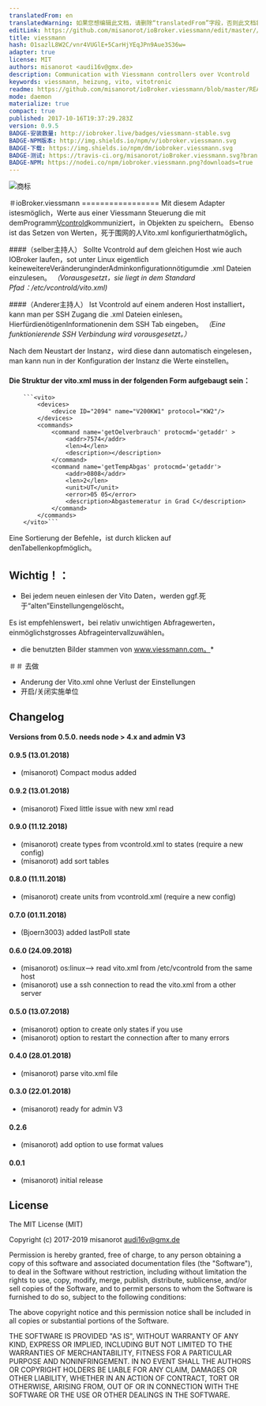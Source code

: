 ```yaml
---
translatedFrom: en
translatedWarning: 如果您想编辑此文档，请删除“translatedFrom”字段，否则此文档将再次自动翻译
editLink: https://github.com/misanorot/ioBroker.viessmann/edit/master//README.md
title: viessmann
hash: O1sazlL8W2C/vnr4VUGlE+5CarHjYEqJPn9Aue3S36w=
adapter: true
license: MIT
authors: misanorot <audi16v@gmx.de>
description: Communication with Viessmann controllers over Vcontrold
keywords: viessmann, heizung, vito, vitotronic
readme: https://github.com/misanorot/ioBroker.viessmann/blob/master/README.md
mode: daemon
materialize: true
compact: true
published: 2017-10-16T19:37:29.283Z
version: 0.9.5
BADGE-安装数量: http://iobroker.live/badges/viessmann-stable.svg
BADGE-NPM版本: http://img.shields.io/npm/v/iobroker.viessmann.svg
BADGE-下载: https://img.shields.io/npm/dm/iobroker.viessmann.svg
BADGE-测试: https://travis-ci.org/misanorot/ioBroker.viessmann.svg?branch=master
BADGE-NPM: https://nodei.co/npm/iobroker.viessmann.png?downloads=true
---
```

![商标](zh-cn/adapterref/iobroker.viessmann/../../../en/adapterref/iobroker.viessmann/admin/viessmann.png)


＃ioBroker.viessmann =================
Mit diesem Adapter istesmöglich，Werte aus einer Viessmann Steuerung die mit demProgramm[Vcontrold](https://github.com/openv/vcontrold)kommuniziert，in Objekten zu speichern。
Ebenso ist das Setzen von Werten，死于围网的人Vito.xml konfigurierthatmöglich。

####（selber主持人）
Sollte Vcontrold auf dem gleichen Host wie auch IOBroker laufen，sot unter Linux eigentlich keineweitereVeränderunginderAdminkonfigurationnötigumdie .xml Dateien einzulesen。
*（Vorausgesetzt，sie liegt in dem Standard Pfad：/etc/vcontrold/vito.xml)*

####（Anderer主持人）
Ist Vcontrold auf einem anderen Host installiert，kann man per SSH Zugang die .xml Dateien einlesen。
HierfürdienötigenInformationenin dem SSH Tab eingeben。
*（Eine funktionierende SSH Verbindung wird vorausgesetzt。）*

Nach dem Neustart der Instanz，wird diese dann automatisch eingelesen，man kann nun in der Konfiguration der Instanz die Werte einstellen。

#### Die Struktur der vito.xml muss in der folgenden Form aufgebaugt sein：
		```<vito>
			<devices>
				<device ID="2094" name="V200KW1" protocol="KW2"/>
			</devices>
			<commands>
				<command name='getOelverbrauch' protocmd='getaddr' >
					<addr>7574</addr>
					<len>4</len>
					<description></description>
				</command>
				<command name='getTempAbgas' protocmd='getaddr'>
					<addr>0808</addr>
					<len>2</len>
					<unit>UT</unit>
					<error>05 05</error>
					<description>Abgastemeratur in Grad C</description>
				</command>
			</commands>
		</vito>```

Eine Sortierung der Befehle，ist durch klicken auf denTabellenkopfmöglich。

## Wichtig！：
 -  Bei jedem neuen einlesen der Vito Daten，werden ggf.死于“alten”Einstellungengelöscht。

Es ist empfehlenswert，bei relativ unwichtigen Abfragewerten，einmöglichstgrosses Abfrageintervallzuwählen。

* die benutzten Bilder stammen von www.viessmann.com。*

＃＃ 去做
 -  Anderung der Vito.xml ohne Verlust der Einstellungen
 - 开启/关闭实施单位

## Changelog
#### Versions from 0.5.0. needs node > 4.x and admin V3

#### 0.9.5 (13.01.2018)
* (misanorot) Compact modus added

#### 0.9.2 (13.01.2018)
* (misanorot) Fixed little issue with new xml read

#### 0.9.0 (11.12.2018)
* (misanorot) create types from vcontrold.xml to states (require a new config)
* (misanorot) add sort tables	

#### 0.8.0 (11.11.2018)
* (misanorot) create units from vcontrold.xml (require a new config)	

#### 0.7.0 (01.11.2018)
* (Bjoern3003) added lastPoll state

#### 0.6.0 (24.09.2018)
* (misanorot) os:linux--> read vito.xml from /etc/vcontrold from the same host
* (misanorot) use a ssh connection to read the vito.xml from a other server

#### 0.5.0 (13.07.2018)
* (misanorot) option to create only states if you use
* (misanorot) option to restart the connection after to many errors

#### 0.4.0 (28.01.2018)
* (misanorot) parse vito.xml file

#### 0.3.0 (22.01.2018)
* (misanorot) ready for admin V3

#### 0.2.6
* (misanorot) add option to use format values

#### 0.0.1
* (misanorot) initial release

## License

The MIT License (MIT)

Copyright (c) 2017-2019 misanorot <audi16v@gmx.de>

Permission is hereby granted, free of charge, to any person obtaining a copy
of this software and associated documentation files (the "Software"), to deal
in the Software without restriction, including without limitation the rights
to use, copy, modify, merge, publish, distribute, sublicense, and/or sell
copies of the Software, and to permit persons to whom the Software is
furnished to do so, subject to the following conditions:

The above copyright notice and this permission notice shall be included in
all copies or substantial portions of the Software.

THE SOFTWARE IS PROVIDED "AS IS", WITHOUT WARRANTY OF ANY KIND, EXPRESS OR
IMPLIED, INCLUDING BUT NOT LIMITED TO THE WARRANTIES OF MERCHANTABILITY,
FITNESS FOR A PARTICULAR PURPOSE AND NONINFRINGEMENT. IN NO EVENT SHALL THE
AUTHORS OR COPYRIGHT HOLDERS BE LIABLE FOR ANY CLAIM, DAMAGES OR OTHER
LIABILITY, WHETHER IN AN ACTION OF CONTRACT, TORT OR OTHERWISE, ARISING FROM,
OUT OF OR IN CONNECTION WITH THE SOFTWARE OR THE USE OR OTHER DEALINGS IN
THE SOFTWARE.